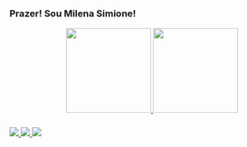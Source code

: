 ### Prazer! Sou Milena Simione!




<div align="center">
  <a href="https://github.com/MilenaSimione">
  <img height="150em" src="https://github-readme-stats.vercel.app/api?username=MilenaSimione&show_icons=true&theme=dracula&include_all_commits=true&count_private=true"/>
  <img height="150em" src="https://github-readme-stats.vercel.app/api/top-langs/?username=MilenaSimione&layout=compact&langs_count=7&theme=dracula"/>
</div>
  
 ###
  
<div> 
  <a href="https://instagram.com/milena_simione" target="_blank"><img src="https://img.shields.io/badge/-Instagram-%23E4405F?style=for-the-badge&logo=instagram&logoColor=white" target="_blank">
</a>
  <a href = "mailto:milenasimione@gmail.com"><img src="https://img.shields.io/badge/-Gmail-%23333?style=for-the-badge&logo=gmail&logoColor=white" target="_blank"> 
  </a>
  <a href="https://www.linkedin.com/in/milena-simione-12a441176" target="_blank"><img src="https://img.shields.io/badge/-LinkedIn-%230077B5?style=for-the-badge&logo=linkedin&logoColor=white" target="_blank">
  </a> 
</div>
  
  
